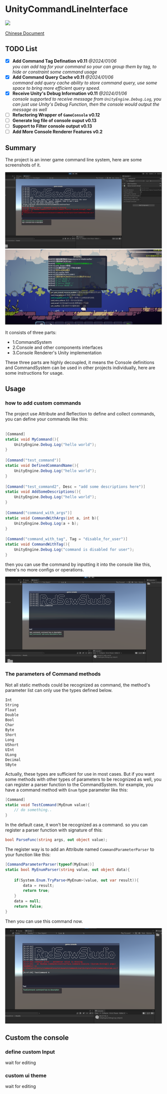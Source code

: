 # UnityCommandLineInterface

<a href="https://openupm.com/packages/com.redsaw.commandline/"><img src="https://img.shields.io/npm/v/com.redsaw.commandline?label=openupm&amp;registry_uri=https://package.openupm.com" /></a>

[Chinese Document](./README-ch.md)

## TODO List

- [x] **Add Command Tag Defination v0.11** *@2024/01/06*
      <br> *you can add tag for your command so your can group them by tag, to hide or constraint some command usage*
- [x] **Add Command Query Cache v0.11** *@2024/01/06*
      <br> *command add query cache ability to store command query, use some space to bring more efficient query speed.*
- [x] **Receive Unity's Debug Information v0.11** *@2024/01/06*
      <br> *console supported to receive message from `UnityEngine.Debug.Log`, you can just use Unity's Debug Function, then the console would output the message as well*
- [ ] **Refactoring Wrapper of `GameConsole` v0.12**
- [ ] **Generate log file of console ouput v0.13**
- [ ] **Support to Filter console output v0.13**
- [ ] **Add More Console Renderer Features v0.2** 

## Summary

The project is an inner game command line system, here are some screenshots of it.

<div align=center>
<img src="./Res/屏幕截图 2024-01-04 053723.png" style="zoom:80%" />
</div>

<div align=center>
<img src="./Res/屏幕截图 2024-01-04 045116.png" style="zoom:80%" />
</div>

It consists of three parts:

- 1.CommandSystem
- 2.Console and other components interfaces
- 3.Console Renderer's Unity implementation

These three parts are highly decoupled, it means the Console definitions and CommandSystem can be used in other projects individually, here are some instructions for usage.

## Usage

### how to add custom commands

The project use Attribute and Reflection to define and collect commands, you can define your commands like this:

``````c#

[Command]
static void MyCommand(){
    UnityEngine.Debug.Log("hello world");
}

[Command("test_command")]
static void DefinedCommandName(){
    UnityEngine.Debug.Log("hello world");
}

[Command("test_command2", Desc = "add some descriptions here")]
static void AddSomeDescriptions(){
    UnityEngine.Debug.Log("hello world");
}

[Command("command_with_args")]
static void CommandWithArgs(int a, int b){
    UnityEngine.Debug.Log(a + b);
}

[Command("command_with_tag", Tag = "disable_for_user")]
static void CommandWithTag(){
    UnityEngine.Debug.Log("command is disabled for user");
}

``````

then you can use the command by inputting it into the console like this, there's no more configs or operations.

<div align=center>
<img src="./Res/屏幕截图 2024-01-04 064500.png" style="zoom:80%" />
</div>

### The parameters of Command methods

Not all static methods could be recognized as command, the method's parameter list can only use the types defined below. 
```
Int
String
Float
Double
Bool
Char
Byte
Short
Long
UShort
UInt
ULong
Decimal
SByte
```

Actually, these types are sufficient for use in most cases. But if you want some methods with other types of parameters to be recognized as well, you can register a parser function to the CommandSystem. for example, you have a command method with `Enum` type parameter like this:

``````c#
[Command]
static void TestCommand(MyEnum value){
	// do something..
}
``````
In the default case, it won't be recognized as a command. so you can register a parser function with signature of this:

``````c#
bool ParseFunc(string args, out object value);
``````

The register way is to add an Attribute named `CommandParameterParser` to your function like this:


``````c#
[CommandParameterParser(typeof(MyEnum))]
static bool MyEnumParser(string value, out object data){

    if(System.Enum.TryParse<MyEnum>(value, out var result)){
        data = result;
        return true;
    }
    data = null;
    return false;
}
``````

Then you can use this command now.

<div align=center>
<img src="./Res/屏幕截图 2024-01-04 064808.png" style="zoom:80%" />
</div>

## Custom the console 

### define custom Input

wait for editing

### custom ui theme

wait for editing